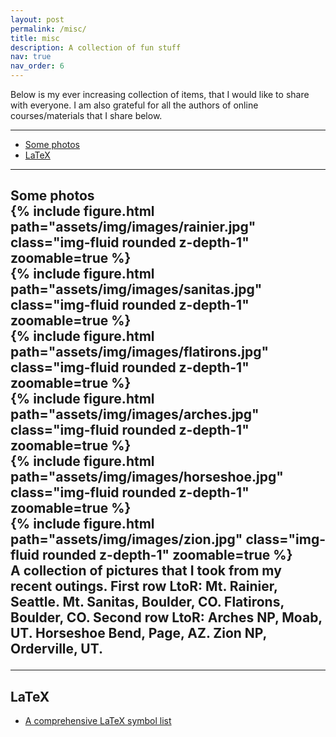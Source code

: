 ```yaml
---
layout: post
permalink: /misc/
title: misc
description: A collection of fun stuff
nav: true
nav_order: 6
---
```


Below is my ever increasing collection of items, that I would like to share with everyone. I am also grateful for all the authors of online courses/materials that I share below. 

<hr>

<ul class="no-toc" id="markdown_toc">
    <li><a href="#photos" id="some-photos">Some photos</a></li>
    <li><a href="#latex" id="latex-guide">LaTeX</a></li>
</ul>

<hr>

<h2> Some photos
<div class="row mt-3" id="photos">
    <div class="col-sm mt-3 mt-md-0">
        {% include figure.html path="assets/img/images/rainier.jpg" class="img-fluid rounded z-depth-1" zoomable=true %}
    </div>
    <div class="col-sm mt-3 mt-md-0">
        {% include figure.html path="assets/img/images/sanitas.jpg" class="img-fluid rounded z-depth-1" zoomable=true %}
    </div>
    <div class="col-sm mt-3 mt-md-0">
        {% include figure.html path="assets/img/images/flatirons.jpg" class="img-fluid rounded z-depth-1" zoomable=true %}
    </div>
</div>
<div class="row mt-3" id="photos">
    <div class="col-sm mt-3 mt-md-0">
        {% include figure.html path="assets/img/images/arches.jpg" class="img-fluid rounded z-depth-1" zoomable=true %}
    </div>
    <div class="col-sm mt-3 mt-md-0">
        {% include figure.html path="assets/img/images/horseshoe.jpg" class="img-fluid rounded z-depth-1" zoomable=true %}
    </div>
    <div class="col-sm mt-3 mt-md-0">
        {% include figure.html path="assets/img/images/zion.jpg" class="img-fluid rounded z-depth-1" zoomable=true %}
    </div>
</div>
<div class="caption">
    A collection of pictures that I took from my recent outings. First row LtoR: Mt. Rainier, Seattle. Mt. Sanitas, Boulder, CO. Flatirons, Boulder, CO. Second row LtoR: Arches NP, Moab, UT. Horseshoe Bend, Page, AZ. Zion NP, Orderville, UT.
</div>

<hr>

<h2 id="latex"> LaTeX </h2>
<ul class="no-toc" id="markdown_toc">
    <li><a href="https://math.uoregon.edu/wp-content/uploads/2014/12/compsymb-1qyb3zd.pdf">A comprehensive LaTeX symbol list</a></li>
</ul>

